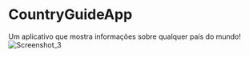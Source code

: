 # CountryGuideApp
 Um aplicativo que mostra informações sobre qualquer país do mundo!
![Screenshot_3](https://user-images.githubusercontent.com/112224948/235330514-aeb4e727-fb7e-4b0d-b5bd-b62dcaa3f663.png)
